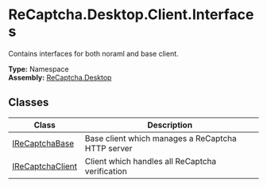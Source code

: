 # ReCaptcha.Desktop.Client.Interfaces
Contains interfaces for both noraml and base client. 

**Type:** Namespace
<br />
**Assembly:** [ReCaptcha.Desktop](/ReCaptcha.Desktop/reference/recaptcha.desktop/)

## Classes
| Class                                                                           | Description                                       |
|---------------------------------------------------------------------------------|---------------------------------------------------|
| [IReCaptchaBase](/ReCaptcha.Desktop/reference/recaptcha.desktop/client/interfaces/irecaptchabase.html) | Base client which manages a ReCaptcha HTTP server |
| [IReCaptchaClient](/ReCaptcha.Desktop/reference/recaptcha.desktop/client/interfaces/ireCaptchaclient.html)   | Client which handles all ReCaptcha verification   |